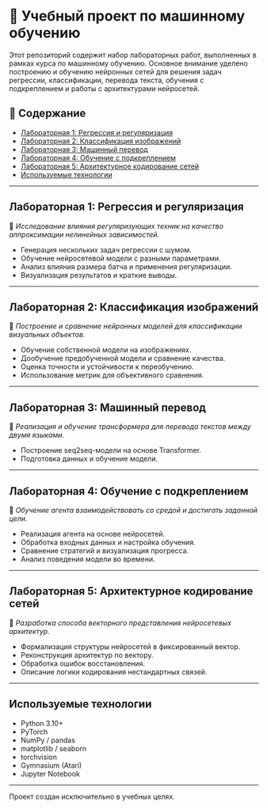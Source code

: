 # 🧠 Учебный проект по машинному обучению

Этот репозиторий содержит набор лабораторных работ, выполненных в рамках курса по машинному обучению. Основное внимание уделено построению и обучению нейронных сетей для решения задач регрессии, классификации, перевода текста, обучения с подкреплением и работы с архитектурами нейросетей.

## 📁 Содержание

- [Лабораторная 1: Регрессия и регуляризация](#лабораторная-1-регрессия-и-регуляризация)
- [Лабораторная 2: Классификация изображений](#лабораторная-2-классификация-изображений)
- [Лабораторная 3: Машинный перевод](#лабораторная-3-машинный-перевод)
- [Лабораторная 4: Обучение с подкреплением](#лабораторная-4-обучение-с-подкреплением)
- [Лабораторная 5: Архитектурное кодирование сетей](#лабораторная-5-архитектурное-кодирование-сетей)
- [Используемые технологии](#используемые-технологии)

---

## Лабораторная 1: Регрессия и регуляризация

📌 *Исследование влияния регуляризующих техник на качество аппроксимации нелинейных зависимостей.*

- Генерация нескольких задач регрессии с шумом.
- Обучение нейросетевой модели с разными параметрами.
- Анализ влияния размера батча и применения регуляризации.
- Визуализация результатов и краткие выводы.

---

## Лабораторная 2: Классификация изображений

📌 *Построение и сравнение нейронных моделей для классификации визуальных объектов.*

- Обучение собственной модели на изображениях.
- Дообучение предобученной модели и сравнение качества.
- Оценка точности и устойчивости к переобучению.
- Использование метрик для объективного сравнения.

---

## Лабораторная 3: Машинный перевод

📌 *Реализация и обучение трансформера для перевода текстов между двумя языками.*

- Построение seq2seq-модели на основе Transformer.
- Подготовка данных и обучение модели.
---

## Лабораторная 4: Обучение с подкреплением

📌 *Обучение агента взаимодействовать со средой и достигать заданной цели.*

- Реализация агента на основе нейросетей.
- Обработка входных данных и настройка обучения.
- Сравнение стратегий и визуализация прогресса.
- Анализ поведения модели во времени.

---

## Лабораторная 5: Архитектурное кодирование сетей

📌 *Разработка способа векторного представления нейросетевых архитектур.*

- Формализация структуры нейросетей в фиксированный вектор.
- Реконструкция архитектур по вектору.
- Обработка ошибок восстановления.
- Описание логики кодирования нестандартных связей.

---

## Используемые технологии

- Python 3.10+
- PyTorch
- NumPy / pandas
- matplotlib / seaborn
- torchvision
- Gymnasium (Atari)
- Jupyter Notebook

---

Проект создан исключительно в учебных целях.
